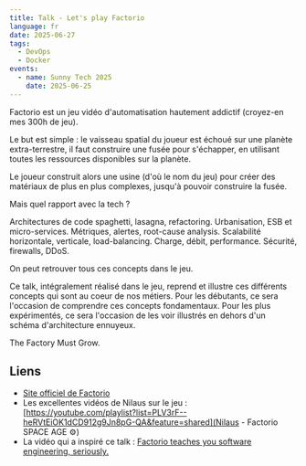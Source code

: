```yaml
---
title: Talk - Let's play Factorio
language: fr
date: 2025-06-27
tags:
  - DevOps
  - Docker
events:
  - name: Sunny Tech 2025
    date: 2025-06-25
---
```


Factorio est un jeu vidéo d'automatisation hautement addictif (croyez-en mes 300h de jeu).

Le but est simple : le vaisseau spatial du joueur est échoué sur une planète extra-terrestre, il faut construire une fusée pour s'échapper, en utilisant toutes les ressources disponibles sur la planète.

Le joueur construit alors une usine (d'où le nom du jeu) pour créer des matériaux de plus en plus complexes, jusqu'à pouvoir construire la fusée.

Mais quel rapport avec la tech ?

Architectures de code spaghetti, lasagna, refactoring. Urbanisation, ESB et micro-services. Métriques, alertes, root-cause analysis. Scalabilité horizontale, verticale, load-balancing. Charge, débit, performance. Sécurité, firewalls, DDoS.

On peut retrouver tous ces concepts dans le jeu.

Ce talk, intégralement réalisé dans le jeu, reprend et illustre ces différents concepts qui sont au coeur de nos métiers. Pour les débutants, ce sera l'occasion de comprendre ces concepts fondamentaux. Pour les plus expérimentés, ce sera l'occasion de les voir illustrés en dehors d'un schéma d'architecture ennuyeux.

The Factory Must Grow.

## Liens

* [Site officiel de Factorio](https://www.factorio.com/)
* Les excellentes vidéos de Nilaus sur le jeu :[https://youtube.com/playlist?list=PLV3rF--heRVtEiOK1dCD912g9Jn8pG-QA&feature=shared](Nilaus - Factorio SPACE AGE ⚙️)
* La vidéo qui a inspiré ce talk : [Factorio teaches you software engineering, seriously.](https://www.youtube.com/watch?v=vPdUjLqC15Q)
